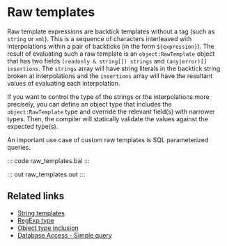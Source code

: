 # Raw templates

Raw template expressions are backtick templates without a tag (such as `string` or `xml`). This is a sequence of characters interleaved with interpolations within a pair of backticks (in the form `${expression}`). The result of evaluating such a raw template is an `object:RawTemplate` object that has two fields `(readonly & string[]) strings` and `(any|error)[] insertions`. The `strings` array will have string literals in the backtick string broken at interpolations and the `insertions` array will have the resultant values of evaluating each interpolation.

If you want to control the type of the strings or the interpolations more precisely, you can define an object type that includes the `object:RawTemplate` type and override the relevant field(s) with narrower types. Then, the compiler will statically validate the values against the expected type(s).

An important use case of custom raw templates is SQL parameterized queries.

::: code raw_templates.bal :::

::: out raw_templates.out :::

## Related links
- [String templates](https://ballerina.io/learn/by-example/string-templates/)
- [RegExp type](https://ballerina.io/learn/by-example/regexp-type/)
- [Object type inclusion](https://ballerina.io/learn/by-example/object-type-inclusion/)
- [Database Access - Simple query](https://ballerina.io/learn/by-example/mysql-query-operation/)
